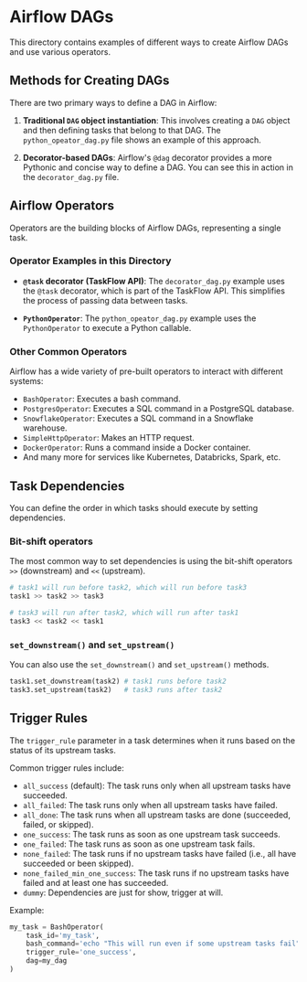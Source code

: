 # Airflow DAGs

This directory contains examples of different ways to create Airflow DAGs and use various operators.

## Methods for Creating DAGs

There are two primary ways to define a DAG in Airflow:

1.  **Traditional `DAG` object instantiation**: This involves creating a `DAG` object and then defining tasks that belong to that DAG. The `python_opeator_dag.py` file shows an example of this approach.

2.  **Decorator-based DAGs**: Airflow's `@dag` decorator provides a more Pythonic and concise way to define a DAG. You can see this in action in the `decorator_dag.py` file.

## Airflow Operators

Operators are the building blocks of Airflow DAGs, representing a single task.

### Operator Examples in this Directory

*   **`@task` decorator (TaskFlow API)**: The `decorator_dag.py` example uses the `@task` decorator, which is part of the TaskFlow API. This simplifies the process of passing data between tasks.

*   **`PythonOperator`**: The `python_opeator_dag.py` example uses the `PythonOperator` to execute a Python callable.

### Other Common Operators

Airflow has a wide variety of pre-built operators to interact with different systems:

*   `BashOperator`: Executes a bash command.
*   `PostgresOperator`: Executes a SQL command in a PostgreSQL database.
*   `SnowflakeOperator`: Executes a SQL command in a Snowflake warehouse.
*   `SimpleHttpOperator`: Makes an HTTP request.
*   `DockerOperator`: Runs a command inside a Docker container.
*   And many more for services like Kubernetes, Databricks, Spark, etc.

## Task Dependencies

You can define the order in which tasks should execute by setting dependencies.

### Bit-shift operators

The most common way to set dependencies is using the bit-shift operators `>>` (downstream) and `<<` (upstream).

```python
# task1 will run before task2, which will run before task3
task1 >> task2 >> task3

# task3 will run after task2, which will run after task1
task3 << task2 << task1
```

### `set_downstream()` and `set_upstream()`

You can also use the `set_downstream()` and `set_upstream()` methods.

```python
task1.set_downstream(task2) # task1 runs before task2
task3.set_upstream(task2)   # task3 runs after task2
```

## Trigger Rules

The `trigger_rule` parameter in a task determines when it runs based on the status of its upstream tasks.

Common trigger rules include:

*   `all_success` (default): The task runs only when all upstream tasks have succeeded.
*   `all_failed`: The task runs only when all upstream tasks have failed.
*   `all_done`: The task runs when all upstream tasks are done (succeeded, failed, or skipped).
*   `one_success`: The task runs as soon as one upstream task succeeds.
*   `one_failed`: The task runs as soon as one upstream task fails.
*   `none_failed`: The task runs if no upstream tasks have failed (i.e., all have succeeded or been skipped).
*   `none_failed_min_one_success`: The task runs if no upstream tasks have failed and at least one has succeeded.
*   `dummy`: Dependencies are just for show, trigger at will.

Example:
```python
my_task = BashOperator(
    task_id='my_task',
    bash_command='echo "This will run even if some upstream tasks fail"',
    trigger_rule='one_success',
    dag=my_dag
)
```
